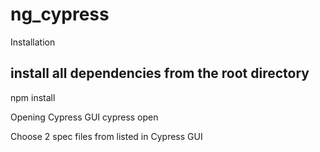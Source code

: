# ng_cypress

Installation
## install all dependencies from the root directory
npm install

Opening Cypress GUI
cypress open

Choose 2 spec files from listed in Cypress GUI
